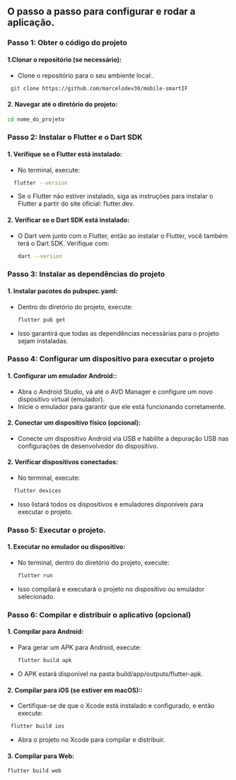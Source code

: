 
## O passo a passo para configurar e rodar a aplicação.

### Passo 1: Obter o código do projeto

  #### 1.Clonar o repositório (se necessário):
  - Clone o repositório para o seu ambiente local:.
 ```bash 
  git clone https://github.com/marcelodev30/mobile-smartIF
```
  #### 2. Navegar até o diretório do projeto:
   ```bash 
  cd nome_do_projeto
  ```

### Passo 2: Instalar o Flutter e o Dart SDK
#### 1. Verifique se o Flutter está instalado:
- No terminal, execute:
```bash 
  flutter --version
```
- Se o Flutter não estiver instalado, siga as instruções para instalar o Flutter a partir do site oficial: flutter.dev.
#### 2. Verificar se o Dart SDK está instalado:
- O Dart vem junto com o Flutter, então ao instalar o Flutter, você também terá o Dart SDK. Verifique com:
  ```bash 
  dart --version
  ```

### Passo 3:  Instalar as dependências do projeto
#### 1. Instalar pacotes do pubspec.yaml: 
- Dentro do diretório do projeto, execute:
  ```bash 
  flutter pub get
  ```
- Isso garantirá que todas as dependências necessárias para o projeto sejam instaladas.
### Passo 4: Configurar um dispositivo para executar o projeto
#### 1. Configurar um emulador Android::
- Abra o Android Studio, vá até o AVD Manager e configure um novo dispositivo virtual (emulador).
- Inicie o emulador para garantir que ele está funcionando corretamente.

#### 2. Conectar um dispositivo físico (opcional):
- Conecte um dispositivo Android via USB e habilite a depuração USB nas configurações de desenvolvedor do dispositivo.

#### 2. Verificar dispositivos conectados:
- No terminal, execute:
```bash 
  flutter devices
  ```
- Isso listará todos os dispositivos e emuladores disponíveis para executar o projeto.

### Passo 5: Executar o projeto.

#### 1. Executar no emulador ou dispositivo:
- No terminal, dentro do diretório do projeto, execute:
  ```bash 
  flutter run
  ```
- Isso compilará e executará o projeto no dispositivo ou emulador selecionado.

### Passo 6: Compilar e distribuir o aplicativo (opcional)
#### 1. Compilar para Android:
- Para gerar um APK para Android, execute:
  ```bash 
  flutter build apk
  ```
- O APK estará disponível na pasta build/app/outputs/flutter-apk.
#### 2. Compilar para iOS (se estiver em macOS)::
- Certifique-se de que o Xcode está instalado e configurado, e então execute:
 ```bash 
  flutter build ios
  ```
- Abra o projeto no Xcode para compilar e distribuir.
#### 3. Compilar para Web:
  ```bash 
  flutter build web
  ```
